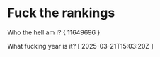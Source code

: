 # Fuck the rankings

Who the hell am I?
{ 11649696 }

What fucking year is it?
[ 2025-03-21T15:03:20Z ]
